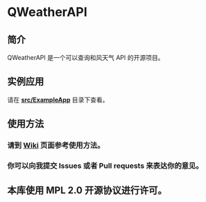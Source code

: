# QWeatherAPI
## 简介
QWeatherAPI 是一个可以查询和风天气 API 的开源项目。

## 实例应用
请在 **[src/ExampleApp](https://github.com/WinExp/QWeatherAPI/tree/master/src/ExampleApp "演示应用")** 目录下查看。

## 使用方法
### 请到 [Wiki](https://github.com/WinExp/QWeatherAPI/wiki "Wiki") 页面参考使用方法。

### 你可以向我提交 Issues 或者 Pull requests 来表达你的意见。

## 本库使用 MPL 2.0 开源协议进行许可。